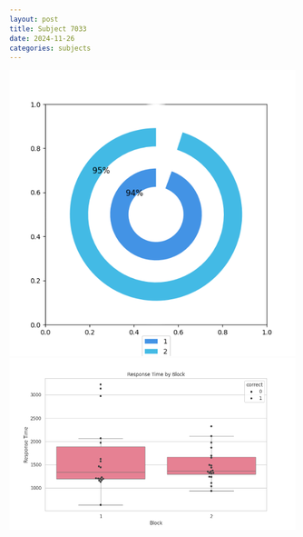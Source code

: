 ```yaml
---
layout: post
title: Subject 7033
date: 2024-11-26
categories: subjects
---
```


![](data/7033/run-11/7033__acc_test.png)
![](data/7033/run-11/7033_rt.png)
